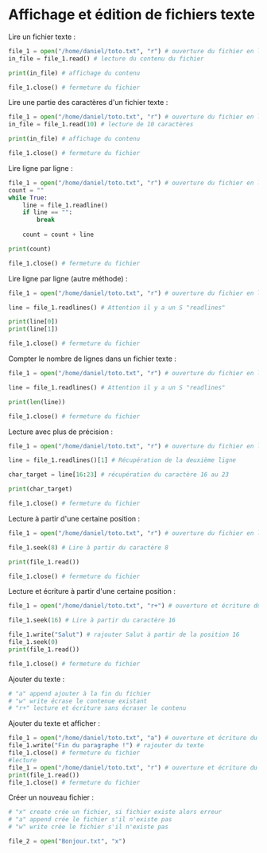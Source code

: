 # Affichage et édition de fichiers texte
Lire un fichier texte :
```Python
file_1 = open("/home/daniel/toto.txt", "r") # ouverture du fichier en lecture seule
in_file = file_1.read() # lecture du contenu du fichier

print(in_file) # affichage du contenu

file_1.close() # fermeture du fichier
```

Lire une partie des caractères d'un fichier texte :
```Python
file_1 = open("/home/daniel/toto.txt", "r") # ouverture du fichier en lecture
in_file = file_1.read(10) # lecture de 10 caractères

print(in_file) # affichage du contenu

file_1.close() # fermeture du fichier
```

Lire ligne par ligne :
```Python
file_1 = open("/home/daniel/toto.txt", "r") # ouverture du fichier en lecture
count = ""
while True:
    line = file_1.readline()
    if line == "":
        break
    
    count = count + line

print(count)

file_1.close() # fermeture du fichier
```

Lire ligne par ligne (autre méthode) :
```Python
file_1 = open("/home/daniel/toto.txt", "r") # ouverture du fichier en lecture seule

line = file_1.readlines() # Attention il y a un S "readlines"

print(line[0])
print(line[1])

file_1.close() # fermeture du fichier
```

Compter le nombre de lignes dans un fichier texte :
```Python
file_1 = open("/home/daniel/toto.txt", "r") # ouverture du fichier en lecture seule

line = file_1.readlines() # Attention il y a un S "readlines"

print(len(line))

file_1.close() # fermeture du fichier
```

Lecture avec plus de précision :
```Python
file_1 = open("/home/daniel/toto.txt", "r") # ouverture du fichier en lecture seule

line = file_1.readlines()[1] # Récupération de la deuxième ligne

char_target = line[16:23] # récupération du caractère 16 au 23

print(char_target)

file_1.close() # fermeture du fichier
```

Lecture à partir d'une certaine position :
```Python
file_1 = open("/home/daniel/toto.txt", "r") # ouverture du fichier en lecture seule

file_1.seek(8) # Lire à partir du caractère 8

print(file_1.read())

file_1.close() # fermeture du fichier
```

Lecture et écriture à partir d'une certaine position :
```Python
file_1 = open("/home/daniel/toto.txt", "r+") # ouverture et écriture du fichier sans écraser l'existant

file_1.seek(16) # Lire à partir du caractère 16

file_1.write("Salut") # rajouter Salut à partir de la position 16
file_1.seek(0)
print(file_1.read())

file_1.close() # fermeture du fichier
```

Ajouter du texte :
```Python
# "a" append ajouter à la fin du fichier
# "w" write écrase le contenue existant
# "r+" lecture et écriture sans écraser le contenu
```

Ajouter du texte et afficher :
```Python
file_1 = open("/home/daniel/toto.txt", "a") # ouverture et écriture du fichier sans écraser l'existant
file_1.write("Fin du paragraphe !") # rajouter du texte
file_1.close() # fermeture du fichier
#lecture
file_1 = open("/home/daniel/toto.txt", "r") # ouverture et écriture du fichier sans écraser l'existant
print(file_1.read())
file_1.close() # fermeture du fichier
```

Créer un nouveau fichier :
```Python
# "x" create crée un fichier, si fichier existe alors erreur
# "a" append crée le fichier s'il n'existe pas
# "w" write crée le fichier s'il n'existe pas

file_2 = open("Bonjour.txt", "x")
```